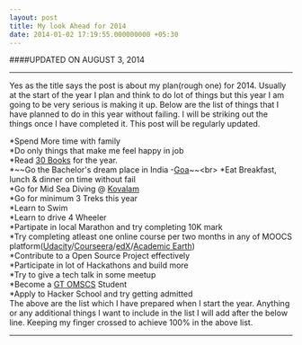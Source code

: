 ```yaml
---
layout: post
title: My look Ahead for 2014
date: 2014-01-02 17:19:55.000000000 +05:30
---
```

####UPDATED ON AUGUST 3, 2014
*****

Yes as the title says the post is about my plan(rough one) for 2014. Usually at the start of the year I plan and think to do lot of things but this year I am going to be very serious is making it up. Below are the list of things that I have planned to do in this year without failing. I will be striking out the things once I have completed it. This post will be regularly updated.

*Spend More time with family<br>
*Do only things that make me feel happy in job<br>
*Read [30 Books](https://www.goodreads.com/user_challenges/1128111) for the year.<br>
*~~Go the Bachelor's dream place in India -[Goa](https://www.google.co.in/search?q=goa&espv=210&es_sm=119&source=lnms&tbm=isch&sa=X&ei=jqkAU5zVE8amrAfFoIGwBw&ved=0CAoQ_AUoAg&biw=1278&bih=629#q=goa&tbm=isch&imgdii=_)~~<br>
*Eat Breakfast, lunch & dinner on time without fail<br>
*Go for Mid Sea Diving @ [Kovalam](https://www.google.co.in/search?q=mid+sea+diving+kovalam&espv=210&es_sm=119&source=lnms&tbm=isch&sa=X&ei=hKoAU4mlIMWHrQeRtoDQCg&ved=0CAoQ_AUoAg&biw=1278&bih=629)<br>
*Go for minimum 3 Treks this year<br>
*Learn to Swim<br>
*Learn to drive 4 Wheeler<br>
*Partipate in local Marathon and try completing 10K mark<br>
*Try completing atleast one online course per two months in any of MOOCS platform([Udacity](https://www.udacity.com/)/[Courseera](https://www.coursera.org)/[edX](https://www.edx.org/)/[Academic Earth](http://academicearth.org/))<br>
*Contribute to a Open Source Project effectively<br>
*Participate in lot of Hackathons and build more<br>
*Try to give a tech talk in some meetup<br>
*Become a [GT OMSCS](http://www.omscs.gatech.edu/) Student<br>
*Apply to Hacker School and try getting admitted
<br>
The above are the list which  I have prepared when I start the year. Anything or any additional things I want to include in the list I will add after the below line. Keeping my finger crossed to achieve 100% in the above list.

--------------------------------
<br>




